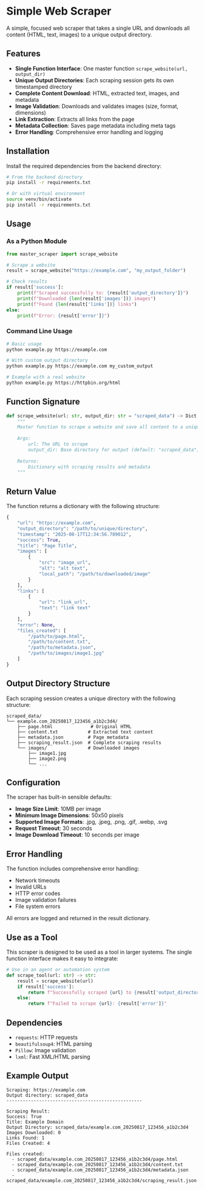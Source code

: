 # Simple Web Scraper

A simple, focused web scraper that takes a single URL and downloads all content (HTML, text, images) to a unique output directory.

## Features

- **Single Function Interface**: One master function `scrape_website(url, output_dir)`
- **Unique Output Directories**: Each scraping session gets its own timestamped directory
- **Complete Content Download**: HTML, extracted text, images, and metadata
- **Image Validation**: Downloads and validates images (size, format, dimensions)
- **Link Extraction**: Extracts all links from the page
- **Metadata Collection**: Saves page metadata including meta tags
- **Error Handling**: Comprehensive error handling and logging

## Installation

Install the required dependencies from the backend directory:

```bash
# From the backend directory
pip install -r requirements.txt

# Or with virtual environment
source venv/bin/activate
pip install -r requirements.txt
```

## Usage

### As a Python Module

```python
from master_scraper import scrape_website

# Scrape a website
result = scrape_website("https://example.com", "my_output_folder")

# Check results
if result['success']:
    print(f"Scraped successfully to: {result['output_directory']}")
    print(f"Downloaded {len(result['images'])} images")
    print(f"Found {len(result['links'])} links")
else:
    print(f"Error: {result['error']}")
```

### Command Line Usage

```bash
# Basic usage
python example.py https://example.com

# With custom output directory
python example.py https://example.com my_custom_output

# Example with a real website
python example.py https://httpbin.org/html
```

## Function Signature

```python
def scrape_website(url: str, output_dir: str = "scraped_data") -> Dict:
    """
    Master function to scrape a website and save all content to a unique directory
    
    Args:
        url: The URL to scrape
        output_dir: Base directory for output (default: "scraped_data")
        
    Returns:
        Dictionary with scraping results and metadata
    """
```

## Return Value

The function returns a dictionary with the following structure:

```python
{
    "url": "https://example.com",
    "output_directory": "/path/to/unique/directory",
    "timestamp": "2025-08-17T12:34:56.789012",
    "success": True,
    "title": "Page Title",
    "images": [
        {
            "src": "image_url",
            "alt": "alt text",
            "local_path": "/path/to/downloaded/image"
        }
    ],
    "links": [
        {
            "url": "link_url",
            "text": "link text"
        }
    ],
    "error": None,
    "files_created": [
        "/path/to/page.html",
        "/path/to/content.txt",
        "/path/to/metadata.json",
        "/path/to/images/image1.jpg"
    ]
}
```

## Output Directory Structure

Each scraping session creates a unique directory with the following structure:

```
scraped_data/
└── example.com_20250817_123456_a1b2c3d4/
    ├── page.html              # Original HTML
    ├── content.txt           # Extracted text content
    ├── metadata.json         # Page metadata
    ├── scraping_result.json  # Complete scraping results
    └── images/               # Downloaded images
        ├── image1.jpg
        ├── image2.png
        └── ...
```

## Configuration

The scraper has built-in sensible defaults:

- **Image Size Limit**: 10MB per image
- **Minimum Image Dimensions**: 50x50 pixels
- **Supported Image Formats**: .jpg, .jpeg, .png, .gif, .webp, .svg
- **Request Timeout**: 30 seconds
- **Image Download Timeout**: 10 seconds per image

## Error Handling

The function includes comprehensive error handling:

- Network timeouts
- Invalid URLs
- HTTP error codes
- Image validation failures
- File system errors

All errors are logged and returned in the result dictionary.

## Use as a Tool

This scraper is designed to be used as a tool in larger systems. The single function interface makes it easy to integrate:

```python
# Use in an agent or automation system
def scrape_tool(url: str) -> str:
    result = scrape_website(url)
    if result['success']:
        return f"Successfully scraped {url} to {result['output_directory']}"
    else:
        return f"Failed to scrape {url}: {result['error']}"
```

## Dependencies

- `requests`: HTTP requests
- `beautifulsoup4`: HTML parsing
- `Pillow`: Image validation
- `lxml`: Fast XML/HTML parsing

## Example Output

```
Scraping: https://example.com
Output directory: scraped_data
--------------------------------------------------

Scraping Result:
Success: True
Title: Example Domain
Output Directory: scraped_data/example.com_20250817_123456_a1b2c3d4
Images Downloaded: 0
Links Found: 1
Files Created: 4

Files created:
  - scraped_data/example.com_20250817_123456_a1b2c3d4/page.html
  - scraped_data/example.com_20250817_123456_a1b2c3d4/content.txt
  - scraped_data/example.com_20250817_123456_a1b2c3d4/metadata.json
  - scraped_data/example.com_20250817_123456_a1b2c3d4/scraping_result.json
```
